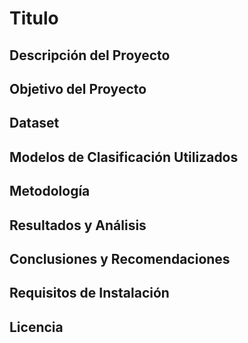 # Titulo

## Descripción del Proyecto


## Objetivo del Proyecto



## Dataset


## Modelos de Clasificación Utilizados


## Metodología



## Resultados y Análisis


## Conclusiones y Recomendaciones


## Requisitos de Instalación


## Licencia
